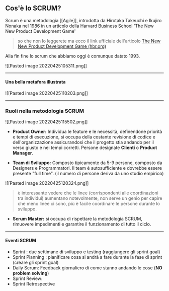 ## Cos'è lo SCRUM?
Scrum è una metodologia [[Agile]], introdotta da Hirotaka Takeuchi e Ikujiro Nonaka nel 1986 in un articolo della Harvard Business School 'The New New Product Development Game'

>so che non lo leggerete ma ecco il link ufficiale dell'articolo [The New New Product Development Game (hbr.org)](https://hbr.org/1986/01/the-new-new-product-development-game)

Alla fin fine lo scrum che abbiamo oggi è comunque datato 1993.

![[Pasted image 20220425105311.png]]
****
#### Una bella metafora illustrata
![[Pasted image 20220425110203.png]]
****

### Ruoli nella metodologia SCRUM
![[Pasted image 20220425115502.png]]

- **Product  Owner:** Individua le feature e le necessità, definendone priorità e tempi di esecuzione, si occupa della costante revisione di codice e dell'organizzazione assicurandosi che il progetto stia andando per il verso giusto e nei tempi corretti. Persone designate **Clienti** o **Product Manager**.

- **Team di Sviluppo:** Composto tipicamente da 5-9 persone, composto da Designers e Programmatori. Il team è autosufficiente e  dovrebbe essere presente "full time". (il numero di persone deriva da uno studio empirico)

![[Pasted image 20220425120324.png]]
> è interessante vedere che le linee (corrispondenti alle coordinazioni tra individui) aumentano notevolmente, non serve un genio per capire che meno linee ci sono, più è facile coordinare le persone durante lo sviluppo.

- **Scrum Master:** si occupa di rispettare la metodologia SCRUM, rimuovere impedimenti e garantire il funzionamento di tutto il ciclo.

****
#### Eventi SCRUM
- Sprint : due settimane di sviluppo e testing (raggiungere gli sprint goal)
- Sprint Planning : pianificare cosa si andrà a fare durante la fase di sprint (creare gli sprint goal)
- Daily Scrum: Feedback giornaliero di come stanno andando le cose (**NO problem  solving**) 
- Sprint Review:  
- Sprint Retrospective